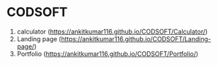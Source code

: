 # CODSOFT
1. calculator (https://ankitkumar116.github.io/CODSOFT/Calculator/)
2. Landing page (https://ankitkumar116.github.io/CODSOFT/Landing-page/)
3. Portfolio (https://ankitkumar116.github.io/CODSOFT/Portfolio/)

